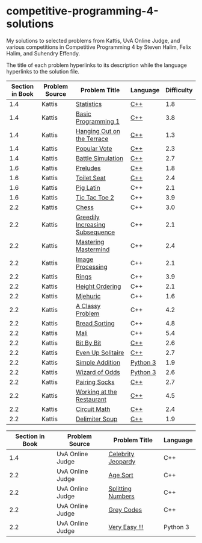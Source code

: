 # competitive-programming-4-solutions
My solutions to selected problems from Kattis, UvA Online Judge, and various competitions in Competitive Programming 4 by Steven Halim, Felix Halim, and Suhendry Effendy.

The title of each problem hyperlinks to its description while the language hyperlinks to the solution file. 

| Section in Book | Problem Source | Problem Title | Language | Difficulty |
| ------------- | ------------- | ------------- | ------------- | ------------- |
| 1.4 | Kattis | [Statistics](https://open.kattis.com/problems/statistics) | [C++](./Chapter%201/Kattis/statistics.cpp) | 1.8 |
| 1.4 | Kattis | [Basic Programming 1](https://open.kattis.com/problems/basicprogramming1) | [C++](./Chapter%201/Kattis/basicprogramming1.cpp)  | 3.8 |
| 1.4 | Kattis | [Hanging Out on the Terrace](https://open.kattis.com/problems/hangingout) | [C++](./Chapter%201/Kattis/hangingout.cpp) | 1.3 |
| 1.4 | Kattis | [Popular Vote](https://open.kattis.com/problems/vote) | [C++](./Chapter%201/Kattis/vote.cpp) | 2.3 |
| 1.4 | Kattis | [Battle Simulation](https://open.kattis.com/problems/battlesimulation) | [C++](./Chapter%201/Kattis/battlesimulation.cpp) | 2.7 |
| 1.6 | Kattis | [Preludes](https://open.kattis.com/problems/chopin) | [C++](./Chapter%201/Kattis/chopin.cpp) | 1.8 |
| 1.6 | Kattis | [Toilet Seat](https://open.kattis.com/problems/toilet) | [C++](./Chapter%201/Kattis/toilet.cpp) | 2.4 |
| 1.6 | Kattis | [Pig Latin](./Chapter%201/Kattis/piglatin.cpp) | C++ | 2.1 |
| 1.6 | Kattis | [Tic Tac Toe 2](./Chapter%201/Kattis/tictactoe2.cpp) | C++ | 3.9 |
| 2.2 | Kattis | [Chess](./Chapter%201/Kattis/chess.cpp) | C++ | 3.0 |
| 2.2 | Kattis | [Greedily Increasing Subsequence](./Chapter%202/Kattis/greedilyincreasing.cpp) | C++ | 2.1 |
| 2.2 | Kattis | [Mastering Mastermind](./Chapter%202/Kattis/mastermind.cpp) | C++ | 2.4 |
| 2.2 | Kattis | [Image Processing](./Chapter%202/Kattis/imageprocessing.cpp) | C++ | 2.1 |
| 2.2 | Kattis | [Rings](./Chapter%202/Kattis/rings2.cpp) | C++ | 3.9 |
| 2.2 | Kattis | [Height Ordering](./Chapter%202/Kattis/height.cpp) | C++ | 2.1 |
| 2.2 | Kattis | [Mjehuric](./Chapter%202/Kattis/mjehuric.cpp) | C++ | 1.6 |
| 2.2 | Kattis | [A Classy Problem](./Chapter%202/Kattis/classy.cpp) | C++ | 4.2 |
| 2.2 | Kattis | [Bread Sorting](./Chapter%202/Kattis/bread.cpp) | C++ | 4.8 |
| 2.2 | Kattis | [Mali](./Chapter%202/Kattis/mali.cpp) | C++ | 5.4 |
| 2.2 | Kattis | [Bit By Bit](https://open.kattis.com/problems/bitbybit) | [C++](./Chapter%202/Kattis/bitbybit.cpp) | 2.6 |
| 2.2 | Kattis | [Even Up Solitaire](https://open.kattis.com/problems/evenup) | [C++](./Chapter%202/Kattis/evenup.cpp) | 2.7 |
| 2.2 | Kattis | [Simple Addition](https://open.kattis.com/problems/simpleaddition) | [Python 3](./Chapter%202/Kattis/simpleaddition.py) | 1.9 |
| 2.2 | Kattis | [Wizard of Odds](https://open.kattis.com/problems/wizardofodds) | [Python 3](./Chapter%202/Kattis/wizardofodds.py) | 2.6 |
| 2.2 | Kattis | [Pairing Socks](https://open.kattis.com/problems/pairingsocks) | [C++](./Chapter%202/Kattis/pairingsocks.cpp) | 2.7 |
| 2.2 | Kattis | [Working at the Restaurant](https://open.kattis.com/problems/restaurant) | [C++](./Chapter%202/Kattis/restaurant.cpp) | 4.5 |
| 2.2 | Kattis | [Circuit Math](https://open.kattis.com/problems/circuitmath) | [C++](./Chapter%202/Kattis/circuitmath.cpp) | 2.4 |
| 2.2 | Kattis | [Delimiter Soup](https://open.kattis.com/problems/delimitersoup) | [C++](./Chapter%202/Kattis/delimitersoup.cpp) | 1.9 |

| Section in Book | Problem Source | Problem Title | Language |
| ------------- | ------------- | ------------- | ------------- |
| 1.4 | UvA Online Judge | [Celebrity Jeopardy](./Chapter%201/UvA/jeopardy.cpp) | C++ |
| 2.2 | UvA Online Judge | [Age Sort](./Chapter%202/UvA/agesort.cpp) | C++ |
| 2.2 | UvA Online Judge | [Splitting Numbers](./Chapter%202/UvA/split.cpp) | C++ |
| 2.2 | UvA Online Judge | [Grey Codes](./Chapter%202/UvA/greycodes.cpp) | C++ |
| 2.2 | UvA Online Judge | [Very Easy !!!](./Chapter%202/UvA/veryeasy.py) | Python 3 |












